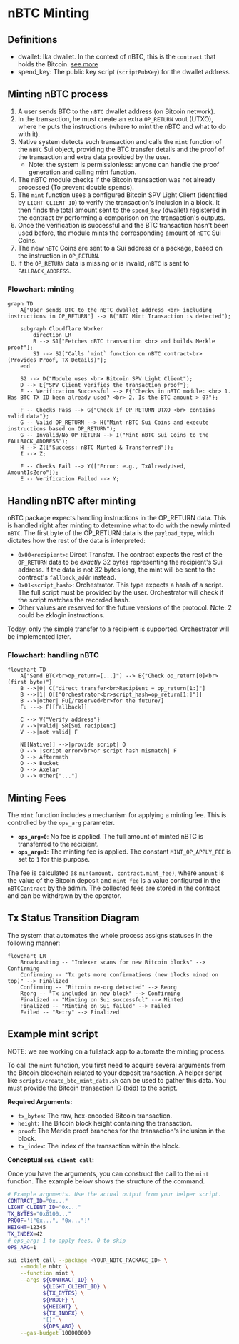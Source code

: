 # nBTC Minting

## Definitions

- dwallet: Ika dwallet. In the context of nBTC, this is the `contract` that holds the Bitcoin. [see more](https://github.com/dwallet-labs/ika/blob/main/docs/docs/core-concepts/dwallets.md)
- spend_key: The public key script (`scriptPubKey`) for the dwallet address.

## Minting nBTC process

1. A user sends BTC to the `nBTC` dwallet address (on Bitcoin network).
1. In the transaction, he must create an extra `OP_RETURN` vout (UTXO), where he puts the instructions (where to mint the nBTC and what to do with it).
1. Native system detects such transaction and calls the `mint` function of the `nBTC` Sui object, providing the BTC transfer details and the proof of the transaction and extra data provided by the user.
   - Note: the system is permissionless: anyone can handle the proof generation and calling mint function.
1. The nBTC module checks if the Bitcoin transaction was not already processed (To prevent double spends).
1. The `mint` function uses a configured Bitcoin SPV Light Client (identified by `LIGHT_CLIENT_ID`) to verify the transaction's inclusion in a block. It then finds the total amount sent to the `spend_key` (dwallet) registered in the contract by performing a comparison on the transaction's outputs.
1. Once the verification is successful and the BTC transaction hasn't been used before, the module mints the corresponding amount of `nBTC` Sui Coins.
1. The new `nBTC` Coins are sent to a Sui address or a package, based on the instruction in `OP_RETURN`.
1. If the `OP_RETURN` data is missing or is invalid, `nBTC` is sent to `FALLBACK_ADDRESS`.

### Flowchart: minting

```mermaid
graph TD
    A["User sends BTC to the nBTC dwallet address <br> including instructions in OP_RETURN"] --> B("BTC Mint Transaction is detected");

    subgraph Cloudflare Worker
        direction LR
        B --> S1["Fetches nBTC transaction <br> and builds Merkle proof"];
        S1 --> S2["Calls `mint` function on nBTC contract<br> (Provides Proof, TX Details)"];
    end

    S2 --> D("Module uses <br> Bitcoin SPV Light Client");
    D --> E{"SPV Client verifies the transaction proof"};
    E -- Verification Successful --> F{"Checks in nBTC module: <br> 1. Has BTC TX ID been already used? <br> 2. Is the BTC amount > 0?"};

    F -- Checks Pass --> G{"Check if OP_RETURN UTXO <br> contains valid data"};
    G -- Valid OP_RETURN --> H("Mint nBTC Sui Coins and execute instructions based on OP_RETURN");
    G -- Invalid/No OP_RETURN --> I("Mint nBTC Sui Coins to the FALLBACK_ADDRESS");
    H --> Z(["Success: nBTC Minted & Transferred"]);
    I --> Z;

    F -- Checks Fail --> Y(["Error: e.g., TxAlreadyUsed, AmountIsZero"]);
    E -- Verification Failed --> Y;
```

## Handling nBTC after minting

nBTC package expects handling instructions in the OP_RETURN data. This is handled right after minting to determine what to do with the newly minted `nBTC`.
The first byte of the OP_RETURN data is the `payload_type`, which dictates how the rest of the data is interpreted:

- `0x00<recipient>`: Direct Transfer. The contract expects the rest of the `OP_RETURN` data to be _exactly_ 32 bytes representing the recipient's Sui address. If the data is not 32 bytes long, the mint will be sent to the contract's `fallback_addr` instead.
- `0x01<script_hash>`: Orchestrator. This type expects a hash of a script. The full script must be provided by the user. Orchestrator will check if the script matches the recorded hash.
- Other values are reserved for the future versions of the protocol. Note: 2 could be zklogin instructions.

Today, only the simple transfer to a recipient is supported. Orchestrator will be implemented later.

### Flowchart: handling nBTC

```mermaid
flowchart TD
    A["Send BTC<br>op_return=[...]"] --> B{"Check op_return[0]<br>(first byte)"}
    B -->|0| C["direct transfer<br>Recipient = op_return[1:]"]
    B -->|1| O[["Orchestrator<br>script_hash=op_return[1:]"]]
    B -->|other| Fu[/reserved<br>for the future/]
    Fu ---> F[[Fallback]]

    C --> V{"Verify address"}
    V -->|valid| SR[Sui recipient]
    V -->|not valid| F

    N[[Native]] -->|provide script| O
    O --> |script error<br>or script hash mismatch| F
    O --> Aftermath
    O --> Bucket
    O --> Axelar
    O --> Other["..."]
```

## Minting Fees

The `mint` function includes a mechanism for applying a minting fee. This is controlled by the `ops_arg` parameter.

- **`ops_arg=0`**: No fee is applied. The full amount of minted nBTC is transferred to the recipient.
- **`ops_arg=1`**: The minting fee is applied. The constant `MINT_OP_APPLY_FEE` is set to `1` for this purpose.

The fee is calculated as `min(amount, contract.mint_fee)`, where `amount` is the value of the Bitcoin deposit and `mint_fee` is a value configured in the `nBTCContract` by the admin. The collected fees are stored in the contract and can be withdrawn by the operator.

## Tx Status Transition Diagram

The system that automates the whole process assigns statuses in the following manner:

```mermaid
flowchart LR
    Broadcasting -- "Indexer scans for new Bitcoin blocks" --> Confirming
    Confirming -- "Tx gets more confirmations (new blocks mined on top)" --> Finalized
    Confirming -- "Bitcoin re-org detected" --> Reorg
    Reorg -- "Tx included in new block" --> Confirming
    Finalized -- "Minting on Sui successful" --> Minted
    Finalized -- "Minting on Sui failed" --> Failed
    Failed -- "Retry" --> Finalized
```

## Example mint script

NOTE: we are working on a fullstack app to automate the minting process.

To call the `mint` function, you first need to acquire several arguments from the Bitcoin blockchain related to your deposit transaction. A helper script like `scripts/create_btc_mint_data.sh` can be used to gather this data. You must provide the Bitcoin transaction ID (txid) to the script.

**Required Arguments:**

- `tx_bytes`: The raw, hex-encoded Bitcoin transaction.
- `height`: The Bitcoin block height containing the transaction.
- `proof`: The Merkle proof branches for the transaction's inclusion in the block.
- `tx_index`: The index of the transaction within the block.

**Conceptual `sui client call`:**

Once you have the arguments, you can construct the call to the `mint` function. The example below shows the structure of the command.

```bash
# Example arguments. Use the actual output from your helper script.
CONTRACT_ID="0x..."
LIGHT_CLIENT_ID="0x..."
TX_BYTES="0x0100..."
PROOF='["0x...", "0x..."]'
HEIGHT=12345
TX_INDEX=42
# ops_arg: 1 to apply fees, 0 to skip
OPS_ARG=1

sui client call --package <YOUR_NBTC_PACKAGE_ID> \
    --module nbtc \
    --function mint \
    --args ${CONTRACT_ID} \
           ${LIGHT_CLIENT_ID} \
           ${TX_BYTES} \
           ${PROOF} \
           ${HEIGHT} \
           ${TX_INDEX} \
           "[]" \
           ${OPS_ARG} \
    --gas-budget 100000000
```
